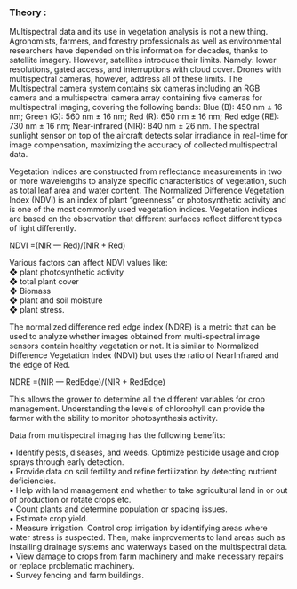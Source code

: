 ### Theory :

Multispectral data and its use in vegetation analysis is not a new thing. Agronomists, farmers, and forestry professionals as well as environmental researchers have depended on this information for decades, thanks to satellite imagery. However, satellites introduce their limits. Namely: lower resolutions, gated access, and interruptions with cloud cover. Drones with multispectral cameras, however, address all of these limits. The Multispectral camera system contains six cameras including an RGB camera and a multispectral camera array containing five cameras for multispectral imaging, covering the following bands: Blue (B): 450 nm ± 16 nm; Green (G): 560 nm ± 16 nm; Red (R): 650 nm ± 16 nm; Red edge (RE): 730 nm ± 16 nm; Near-infrared (NIR): 840 nm ± 26 nm. The spectral sunlight sensor on top of the aircraft detects solar irradiance in real-time for image compensation, maximizing the accuracy of collected multispectral data.

Vegetation Indices are constructed from reflectance measurements in two or more wavelengths to analyze specific characteristics of vegetation, such as total leaf area and water content. The Normalized Difference Vegetation Index (NDVI) is an index of plant “greenness” or photosynthetic activity and is one of the most commonly used vegetation indices. Vegetation indices are based on the observation that different surfaces reflect different types of light differently.

NDVI =(NIR — Red)/(NIR + Red)

Various factors can affect NDVI values like:  
❖ plant photosynthetic activity  
❖ total plant cover  
❖ Biomass  
❖ plant and soil moisture  
❖ plant stress.

The normalized difference red edge index (NDRE) is a metric that can be used to analyze whether images obtained from multi-spectral image sensors contain healthy vegetation or not. It is similar to Normalized Difference Vegetation Index (NDVI) but uses the ratio of NearInfrared and the edge of Red.

NDRE =(NIR — RedEdge)/(NIR + RedEdge)

This allows the grower to determine all the different variables for crop management. Understanding the levels of chlorophyll can provide the farmer with the ability to monitor photosynthesis activity.

Data from multispectral imaging has the following benefits:

▪ Identify pests, diseases, and weeds. Optimize pesticide usage and crop sprays through early detection.  
▪ Provide data on soil fertility and refine fertilization by detecting nutrient deficiencies.  
▪ Help with land management and whether to take agricultural land in or out of production or rotate crops etc.  
▪ Count plants and determine population or spacing issues.  
▪ Estimate crop yield.  
▪ Measure irrigation. Control crop irrigation by identifying areas where water stress is suspected. Then, make improvements to land
areas such as installing drainage systems and waterways based on the multispectral data.  
▪ View damage to crops from farm machinery and make necessary repairs or replace problematic machinery.  
▪ Survey fencing and farm buildings.
